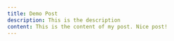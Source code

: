 ```yaml
---
title: Demo Post
description: This is the description
content: This is the content of my post. Nice post!
---
```

